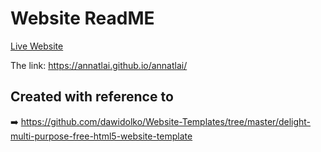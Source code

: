 # Website ReadME

[Live Website](https://annatlai.github.io/annatlai/)

The link: https://annatlai.github.io/annatlai/

## Created with reference to

➡️ https://github.com/dawidolko/Website-Templates/tree/master/delight-multi-purpose-free-html5-website-template
